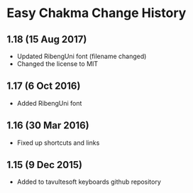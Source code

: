 Easy Chakma Change History
============================

1.18 (15 Aug 2017)
------------------
* Updated RibengUni font (filename changed)
* Changed the license to MIT

1.17 (6 Oct 2016)
-----------------
* Added RibengUni font

1.16 (30 Mar 2016)
------------------
* Fixed up shortcuts and links

1.15 (9 Dec 2015)
-----------------
* Added to tavultesoft keyboards github repository
